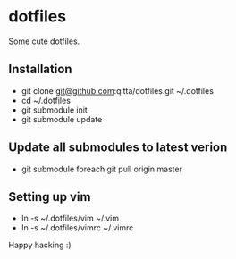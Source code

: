 dotfiles
========

Some cute dotfiles.

Installation
------------
- git clone git@github.com:qitta/dotfiles.git ~/.dotfiles
- cd ~/.dotfiles
- git submodule init
- git submodule update

Update all submodules to latest verion
--------------------------------------
- git submodule foreach git pull origin master

Setting up vim
---------------
- ln -s ~/.dotfiles/vim ~/.vim
- ln -s ~/.dotfiles/vimrc ~/.vimrc

Happy hacking :)
